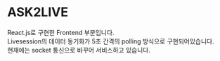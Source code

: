 # ASK2LIVE

React.js로 구현한 Frontend 부분입니다.  
Livesession의 데이터 동기화가 5초 간격의 polling 방식으로 구현되어있습니다.   
현재에는 socket 통신으로 바꾸어 서비스하고 있습니다. 
